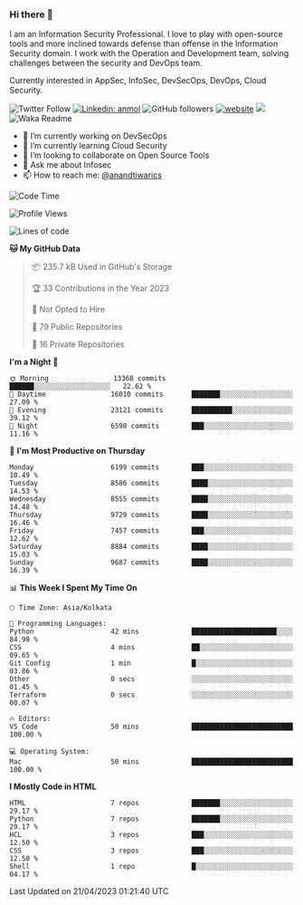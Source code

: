 ### Hi there 👋

I am an Information Security Professional. I love to play with open-source tools and more inclined towards defense than offense in the Information Security domain. I work with the Operation and Development team, solving challenges between the security and DevOps team.

Currently interested in AppSec, InfoSec, DevSecOps, DevOps, Cloud Security.

![Twitter Follow](https://img.shields.io/twitter/follow/anandtiwarics?label=Follow)
[![Linkedin: anmol](https://img.shields.io/badge/-anand-blue?style=flat-square&logo=Linkedin&logoColor=white&link=https://www.linkedin.com/in/anandsundartiwari/)](https://www.linkedin.com/in/anandsundartiwari/)
![GitHub followers](https://img.shields.io/github/followers/anandtiwarics?label=Follow&style=social)
[![website](https://img.shields.io/badge/Website-46a2f1.svg?&style=flat-square&logo=Google-Chrome&logoColor=white&link=https://anandtiwari.info/)](https://anandtiwari.info/)
![](https://visitor-badge.glitch.me/badge?page_id=anandtiwiarcs.anandtiwarics)
![Waka Readme](https://github.com/anandtiwarics/anandtiwarics/workflows/Waka%20Readme/badge.svg)

- 🔭 I’m currently working on DevSecOps 
- 🌱 I’m currently learning Cloud Security
- 👯 I’m looking to collaborate on Open Source Tools
- 💬 Ask me about Infosec
- 📫 How to reach me: [@anandtiwarics](https://twitter.com/anandtiwarics)

<!--
**anandtiwarics/anandtiwarics** is a ✨ _special_ ✨ repository because its `README.md` (this file) appears on your GitHub profile.

Here are some ideas to get you started:

- 🔭 I’m currently working on ...
- 🌱 I’m currently learning ...
- 👯 I’m looking to collaborate on ...
- 🤔 I’m looking for help with ...
- 💬 Ask me about ...
- 📫 How to reach me: ...
- 😄 Pronouns: ...
- ⚡ Fun fact: ...
-->

<!--START_SECTION:waka-->
![Code Time](http://img.shields.io/badge/Code%20Time-572%20hrs%205%20mins-blue)

![Profile Views](http://img.shields.io/badge/Profile%20Views-162-blue)

![Lines of code](https://img.shields.io/badge/From%20Hello%20World%20I%27ve%20Written-72.5%20million%20lines%20of%20code-blue)

**🐱 My GitHub Data** 

> 📦 235.7 kB Used in GitHub's Storage 
 > 
> 🏆 33 Contributions in the Year 2023
 > 
> 🚫 Not Opted to Hire
 > 
> 📜 79 Public Repositories 
 > 
> 🔑 16 Private Repositories 
 > 
**I'm a Night 🦉** 

```text
🌞 Morning                13368 commits       ██████░░░░░░░░░░░░░░░░░░░   22.62 % 
🌆 Daytime                16010 commits       ███████░░░░░░░░░░░░░░░░░░   27.09 % 
🌃 Evening                23121 commits       ██████████░░░░░░░░░░░░░░░   39.12 % 
🌙 Night                  6598 commits        ███░░░░░░░░░░░░░░░░░░░░░░   11.16 % 
```
📅 **I'm Most Productive on Thursday** 

```text
Monday                   6199 commits        ███░░░░░░░░░░░░░░░░░░░░░░   10.49 % 
Tuesday                  8586 commits        ████░░░░░░░░░░░░░░░░░░░░░   14.53 % 
Wednesday                8555 commits        ████░░░░░░░░░░░░░░░░░░░░░   14.48 % 
Thursday                 9729 commits        ████░░░░░░░░░░░░░░░░░░░░░   16.46 % 
Friday                   7457 commits        ███░░░░░░░░░░░░░░░░░░░░░░   12.62 % 
Saturday                 8884 commits        ████░░░░░░░░░░░░░░░░░░░░░   15.03 % 
Sunday                   9687 commits        ████░░░░░░░░░░░░░░░░░░░░░   16.39 % 
```


📊 **This Week I Spent My Time On** 

```text
🕑︎ Time Zone: Asia/Kolkata

💬 Programming Languages: 
Python                   42 mins             █████████████████████░░░░   84.98 % 
CSS                      4 mins              ██░░░░░░░░░░░░░░░░░░░░░░░   09.65 % 
Git Config               1 min               █░░░░░░░░░░░░░░░░░░░░░░░░   03.86 % 
Other                    0 secs              ░░░░░░░░░░░░░░░░░░░░░░░░░   01.45 % 
Terraform                0 secs              ░░░░░░░░░░░░░░░░░░░░░░░░░   00.07 % 

🔥 Editors: 
VS Code                  50 mins             █████████████████████████   100.00 % 

💻 Operating System: 
Mac                      50 mins             █████████████████████████   100.00 % 
```

**I Mostly Code in HTML** 

```text
HTML                     7 repos             ███████░░░░░░░░░░░░░░░░░░   29.17 % 
Python                   7 repos             ███████░░░░░░░░░░░░░░░░░░   29.17 % 
HCL                      3 repos             ███░░░░░░░░░░░░░░░░░░░░░░   12.50 % 
CSS                      3 repos             ███░░░░░░░░░░░░░░░░░░░░░░   12.50 % 
Shell                    1 repo              █░░░░░░░░░░░░░░░░░░░░░░░░   04.17 % 
```




 Last Updated on 21/04/2023 01:21:40 UTC
<!--END_SECTION:waka-->
